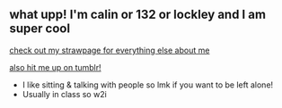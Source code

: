 ## what upp! I'm calin or 132 or lockley and I am super cool

[check out my strawpage for everything else about me](https://moonsauce.straw.page/) 

[also hit me up on tumblr!](https://www.tumblr.com/calindean)

- I like sitting & talking with people so lmk if you want to be left alone!
- Usually in class so w2i

<!--
**pllayer-132/pllayer-132** is a ✨ _special_ ✨ repository because its `README.md` (this file) appears on your GitHub profile.

Here are some ideas to get you started:

- 🔭 I’m currently working on ...
- 🌱 I’m currently learning ...
- 👯 I’m looking to collaborate on ...
- 🤔 I’m looking for help with ...
- 💬 Ask me about ...
- 📫 How to reach me: ...
- 😄 Pronouns: ...
- ⚡ Fun fact: ...
-->
